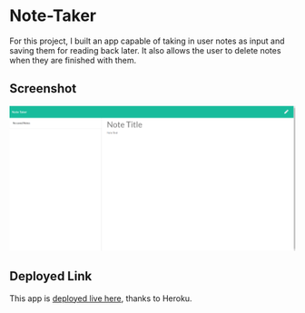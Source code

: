 # Note-Taker

For this project, I built an app capable of taking in user notes as input and saving them for reading back later. It also allows the user to delete notes when they are finished with them.

## Screenshot
![screenshotofpage](/public/assets/notetakerscreenshot.png)

## Deployed Link
This app is [deployed live here](https://note-taker-rt.herokuapp.com/notes), thanks to Heroku.
